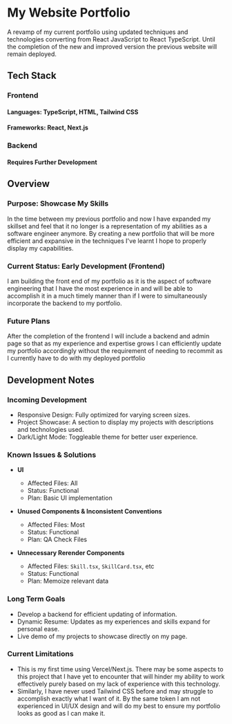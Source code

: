 # My Website Portfolio

A revamp of my current portfolio using updated techniques and technologies converting from React JavaScript to React TypeScript. Until the completion of the new and improved version the previous website will remain deployed.

## Tech Stack

### **Frontend** 
#### Languages: TypeScript, HTML, Tailwind CSS
#### Frameworks: React, Next.js
<!-- State Management? -->


### **Backend**
#### Requires Further Development
<!-- #### Languages: Python
#### Framework: Django
#### Database: PostgreSql -->

## Overview

### Purpose: Showcase My Skills
In the time between my previous portfolio and now I have expanded my skillset and feel that it no longer is a representation of my abilities as a software engineer anymore. By creating a new portfolio that will be more efficient and expansive in the techniques I've learnt I hope to properly display my capabilities.

### Current Status: Early Development (Frontend)
I am building the front end of my portfolio as it is the aspect of software engineering that I have the most experience in and will be able to accomplish it in a much timely manner than if I were to simultaneously incorporate the backend to my portfolio.

### Future Plans
After the completion of the frontend I will include a backend and admin page so that as my experience and expertise grows I can efficiently update my portfolio accordingly without the requirement of needing to recommit as I currently have to do with my deployed portfolio

## Development Notes

### Incoming Development 
- Responsive Design: Fully optimized for varying screen sizes.
- Project Showcase: A section to display my projects with descriptions and technologies used.
- Dark/Light Mode: Toggleable theme for better user experience.

### Known Issues & Solutions
- **UI**
    - Affected Files: All
    - Status: Functional
    - Plan: Basic UI implementation

- **Unused Components & Inconsistent Conventions**
    - Affected Files: Most
    - Status: Functional
    - Plan: QA Check Files

- **Unnecessary Rerender Components**
    - Affected Files: `Skill.tsx`, `SkillCard.tsx`, etc
    - Status: Functional
    - Plan: Memoize relevant data

### Long Term Goals
- Develop a backend for efficient updating of information.
- Dynamic Resume: Updates as my experiences and skills expand for personal ease.
- Live demo of my projects to showcase directly on my page.

### Current Limitations
- This is my first time using Vercel/Next.js. There may be some aspects to this project that I have yet to encounter that will hinder my ability to work effectively purely based on my lack of experience with this technology.
- Similarly, I have never used Tailwind CSS before and may struggle to accomplish exactly what I want of it. By the same token I am not experienced in UI/UX design and will do my best to ensure my portfolio looks as good as I can make it.

<!-- First, run the development server:

```bash
npm run dev
# or
yarn dev
# or
pnpm dev
# or
bun dev
```

Open [http://localhost:3000](http://localhost:3000) with your browser to see the result. -->
